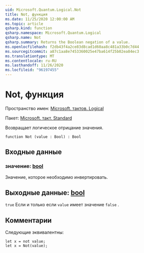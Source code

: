 ```yaml
---
uid: Microsoft.Quantum.Logical.Not
title: Not, функция
ms.date: 11/25/2020 12:00:00 AM
ms.topic: article
qsharp.kind: function
qsharp.namespace: Microsoft.Quantum.Logical
qsharp.name: Not
qsharp.summary: Returns the Boolean negation of a value.
ms.openlocfilehash: f2db43f4a2ce83d8cad1d60aa8c481a33b0c7d44
ms.sourcegitcommit: a87c1aa8e7453360025e47ba614f25b02ea84ec3
ms.translationtype: MT
ms.contentlocale: ru-RU
ms.lasthandoff: 11/26/2020
ms.locfileid: "96197455"
---
```

# <a name="not-function"></a>Not, функция

Пространство имен: [Microsoft. тактов. Logical](xref:Microsoft.Quantum.Logical)

Пакет: [Microsoft. такт. Standard](https://nuget.org/packages/Microsoft.Quantum.Standard)


Возвращает логическое отрицание значения.

```qsharp
function Not (value : Bool) : Bool
```


## <a name="input"></a>Входные данные

### <a name="value--bool"></a>значение: [bool](xref:microsoft.quantum.lang-ref.bool)

Значение, которое необходимо инвертировать.



## <a name="output--bool"></a>Выходные данные: [bool](xref:microsoft.quantum.lang-ref.bool)

`true` Если и только если `value` имеет значение `false` .

## <a name="remarks"></a>Комментарии

Следующие эквивалентны:

```Q#
let x = not value;
let x = Not(value);
```